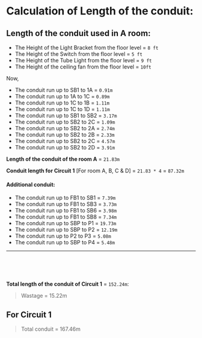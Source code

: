 # Calculation of Length of the conduit:

## Length of the conduit used in A room:

* The Height of the Light Bracket from the floor level = `8 ft`
* The Height of the Switch from the floor level        = `5 ft`
* The Height of the Tube Light from the floor level    = `9 ft`
* The Height of the ceiling fan from the floor level   = `10ft`


Now,

*  The conduit run up to SB1 to 1A  = `0.91m`              
*  The conduit run up to 1A to 1C   = `0.89m`       
*  The conduit run up to 1C to 1B   = `1.11m`          
*  The conduit run up to 1C to 1D   = `1.11m`      
*  The conduit run up to SB1 to SB2 = `3.17m`          
*  The conduit run up to SB2 to 2C  = `1.09m`        
*  The conduit run up to SB2 to 2A  = `2.74m`         
*  The conduit run up to SB2 to 2B  = `2.33m`          
*  The conduit run up to SB2 to 2C  = `4.57m`        
*  The conduit run up to SB2 to 2D  = `3.91m`

**Length of the conduit of the room A** = `21.83m`

**Conduit length for Circuit 1** [For room A, B, C & D] = `21.83 * 4` = `87.32m`

#### Additional conduit:

* The conduit run up to FB1 to SB1 = `7.39m`
* The conduit run up to FB1 to SB3 = `3.73m`
* The conduit run up to FB1 to SB6 = `3.98m`
* The conduit run up to FB1 to SB8 = `7.34m`
* The conduit run up to SBP to P1  = `19.73m`
* The conduit run up to SBP to P2  = `12.19m`
* The conduit run up to P2 to P3   = `5.08m`
* The conduit run up to SBP to P4  = `5.48m`

***

 <br> 
 <br> 
 <br> 


**Total length of the conduit of Circuit 1** = `152.24m`:

> Wastage = 15.22m


For Circuit 1
---------------
> Total conduit = 167.46m


